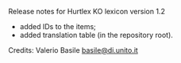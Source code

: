 Release notes for Hurtlex KO lexicon version 1.2
- added IDs to the items;
- added translation table (in the repository root).

Credits: Valerio Basile <basile@di.unito.it>
